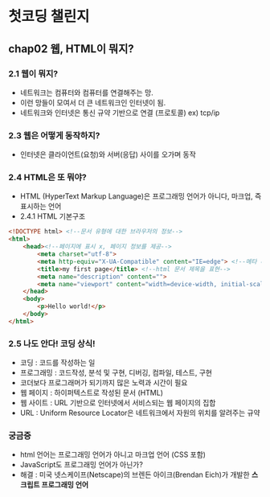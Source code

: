 # 첫코딩 챌린지

## chap02 웹, HTML이 뭐지?

### 2.1 웹이 뭐지?

- 네트워크는 컴퓨터와 컴퓨터를 연결해주는 망.
- 이런 망들이 모여서 더 큰 네트워크인 인터넷이 됨.
- 네트워크와 인터넷은 통신 규약 기반으로 연결 (프로토콜) ex) tcp/ip

### 2.3 웹은 어떻게 동작하지?

- 인터넷은 클라이언트(요청)와 서버(응답) 사이를 오가며 동작



### 2.4 HTML은 또 뭐야?

- HTML (HyperText Markup Language)은 프로그래밍 언어가 아니다, 마크업, 즉 표시하는 언어
- 2.4.1 HTML 기본구조

```html
<!DOCTYPE html> <!--문서 유형에 대한 브라우저의 정보-->
<html>
    <head><!--페이지에 표시 x, 페이지 정보를 제공-->
        <meta charset="utf-8"> 
        <meta http-equiv="X-UA-Compatible" content="IE=edge"> <!--메타 데이터는 데이터를 설명하는 데이터 ( ex.작성자, 날짜 )-->
        <title>my first page</title> <!--html 문서 제목을 표현-->
        <meta name="description" content="">
        <meta name="viewport" content="width=device-width, initial-scale=1">
    </head>
    <body>
        <p>Hello world!</p>
    </body>
</html>
```



### 2.5 나도 안다! 코딩 상식!

- 코딩 : 코드를 작성하는 일
- 프로그래밍 : 코드작성, 분석 및 구현, 디버깅, 컴파일, 테스트, 구현
- 코더보다 프로그래머가 되기까지 많은 노력과 시간이 필요
- 웹 페이지 : 하이퍼텍스트로 작성된 문서 (HTML)
- 웹 사이트 : URL 기반으로 인터넷에서 서비스되는 웹 페이지의 집합
- URL : Uniform Resource Locator은 네트워크에서 자원의 위치를 알려주는 규약

### 궁금증

- html 언어는 프로그래밍 언어가 아니고 마크업 언어 (CSS 포함)
- JavaScript도 프로그래밍 언어가 아닌가?
- 해결 : 미국 넷스케이프(Netscape)의 브렌든 아이크(Brendan Eich)가 개발한 **스크립트 프로그래밍 언어**